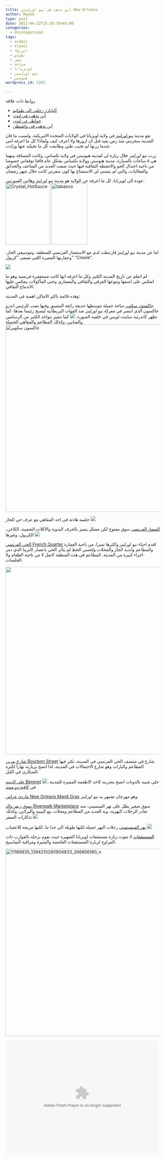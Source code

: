 ```yaml
---
title: أين تذهب في نيو اورلينز New Orleans
author: Rayed
type: post
date: 2013-04-22T15:29:39+03:00
categories:
  - Uncategorized
tags:
  - arabic
  - travel
  - امريكا
  - تكساس
  - سفر
  - سياحة
  - لويزيانا
  - نيو اورلينز
  - هيوستن
wordpress_id: 1203

---
```


روابط ذات علاقة

- <a href="/posts/2013/08/japan-tokyo/">اليابان: رحلتي الى طوكيو</a> 
- <a href="/posts/2010/08/london-travel-guide/">أين تذهب في لندن</a>
- <a href="/posts/2009/09/london-thoughts/">خواطر عن لندن</a>
- <a href="/posts/2009/12/washington-travel-guide/">أين تذهب في واشنطن</a>

تقع مدينة <a href="http://en.wikipedia.org/wiki/New_Orleans">نيو اورلينز</a> في ولاية لويزيانا في الولايات المتحدة الامريكية، ولسبب ما فان المدينة سحرتني منذ زمن بعيد قبل ان ازورها ولا اعرف كيف ولماذا! كل ما اعرفه انني عندما زرتها لم تخيب ظني وطابقت كل ما تخيلته عنها وزادت.

زرت نيو اورلينز خلال زيارة لي لمدينة هيوستن في ولاية تكساس، وكانت المسافة بينهما هي ٥ ساعات بالسيارة، مدينة هيوستن وولاية تكساس بشكل عام فاقتا توقعاتي خصوصا من ناحية اعتدال الجو والانشطة الثقافية فيها حيث ضمت العديد من المتاحف والحدائق والفعاليات، والتي لم يتسنى لي الاستمتاع بها كون سفرتي كانت خلال شهر رمضان.

<!--more-->

عودة الى لويزيانا، كل ما اعرفه عن الولاية هو مدينة نيو اورلينز وهاتين الصورتين:
<a href="http://www.crystalhotsauce.com/"><img src="/static/uploads/2013/04/Crystal_HotSauce.jpg" alt="Crystal_HotSauce" width="145" height="200" class="alignnone size-full wp-image-1217" style="display:inline;"/></a> <a href="http://www.tabasco.com/"><img src="/static/uploads/2013/04/tabasco.png" alt="tabasco" width="118" height="200" class="alignnone size-full wp-image-1218" style="display:inline;" /></a>

اما عن مدينة نيو اورلينز فارتبطت لدي مع الاستعمار الفرنسي للمنطقة، وموسيقى الجاز، وعمارتها المميزة اللتي تسمى "كريول" "Creole".

<a href="http://www.flickr.com/photos/rayed/7782599290/in/set-72157631067847666"><img src="http://farm9.staticflickr.com/8443/7782599290_04cf23e06d_d.jpg" /></a>

لم اتعلم عن تاريخ المدينة الكثير وكل ما اعرفه انها كانت مستعمرة فرنسية وهو ما انعكس على اسمها وتنوعها العرقي والثقافي والمعماري وحتى المأكولات ينعكس عليها الاندماج الثقافي.

وهذه قائمة باكثر الاماكن اهمية في المدينة:

<a href="http://en.wikipedia.org/wiki/Jackson_Square_(New_Orleans)">جاكسون سكوير</a>
ساحة جميلة تتوسطها حديقة رائعة التنسيق وفيها نصب للرئيس اندرو جاكسون الذي انتصر في معركة نيو اورلينز ضد القوات البريطانية ليصبح رئيسا بعدها، كما تظهر كاتدرئية ساينت لويس في خلفية الصورة.
<a href="http://www.flickr.com/photos/rayed/7782603424/in/set-72157631067847666/"><img src="http://farm9.staticflickr.com/8429/7782603424_643d11e973.jpg" /></a>
كما تتميز بتواجد الكثير من الرسامين والفنانين، وكذلك المطاعم والمقاهي الجميلة.
<a href="/static/uploads/2013/04/11195580_659309964213100_1531957787_n.jpg"><img src="/static/uploads/2013/04/11195580_659309964213100_1531957787_n.jpg" alt="جاكسون سكوير" width="612" height="612" class="alignnone size-full wp-image-1908" srcset="/static/uploads/2013/04/11195580_659309964213100_1531957787_n.jpg 612w, /static/uploads/2013/04/11195580_659309964213100_1531957787_n-150x150.jpg 150w, /static/uploads/2013/04/11195580_659309964213100_1531957787_n-300x300.jpg 300w" sizes="(max-width: 612px) 100vw, 612px" /></a>

جلسة هادئة في احد المقاهي مع عزف حي للجاز
<a href="http://www.flickr.com/photos/rayed/7782605100/in/set-72157631067847666"><img src="http://farm8.staticflickr.com/7140/7782605100_c982d17229.jpg"/></a>

<a href="http://en.wikipedia.org/wiki/French_Market">السوق الفرنسي</a>
سوق مفتوح لكن مضلل يتميز بالحرف اليدوية والاكلات الشعبية، الكاجن، الكريول، وغيرها
<a href="http://www.flickr.com/photos/rayed/7782608858/in/set-72157631067847666"><img src="http://farm9.staticflickr.com/8447/7782608858_8e2d334ea3.jpg" /></a>

<a href="http://en.wikipedia.org/wiki/French_Quarter">الحي الفرنسي French Quarter</a>
اقدم احياء نيو اورلينز واكثرها تميزا، من ناحية العمارة والمطاعم واندية الجاز والمحلات ولحسن الحظ لم يتأثر الحي باعصار كاترينا الذي دمر اجزاء كبيرة من المدينة.
المطاعم في هذه المنطقة لاتمل لا من ناحية الطعام ولا الجلسات.

<a href="/static/uploads/2013/04/11192789_1581260978815949_653563268_n.jpg"><img src="/static/uploads/2013/04/11192789_1581260978815949_653563268_n.jpg" alt="" width="612" height="612" class="alignnone size-full wp-image-1909" srcset="/static/uploads/2013/04/11192789_1581260978815949_653563268_n.jpg 612w, /static/uploads/2013/04/11192789_1581260978815949_653563268_n-150x150.jpg 150w, /static/uploads/2013/04/11192789_1581260978815949_653563268_n-300x300.jpg 300w" sizes="(max-width: 612px) 100vw, 612px" /></a>

<a href="http://en.wikipedia.org/wiki/Bourbon_Street">شارع بوربن Bourbon Street</a>
شارع في منتصف الحي الفرنسي في المدينة، تكثر فيها المطاعم والبارات وهو شارع الاحتفالات في المدينة، لذا انصح بزيارته نهاراً لكثرة السكارى في الليل.

<a href="http://en.wikipedia.org/wiki/Beignet">حلى البينيه  Beignet</a>
حلى شبية بالدونات انصح بتجربته كاحد الاطعمة المميزة للمدينة.
<a href="http://www.flickr.com/photos/rayed/7782612914/in/set-72157631067847666"><img src="http://farm8.staticflickr.com/7270/7782612588_d6b7c276cc_n.jpg" /></a>
في <a href="http://en.wikipedia.org/wiki/Caf%C3%A9_du_Monde">كافية دو موند</a>

<a href="http://en.wikipedia.org/wiki/New_Orleans_Mardi_Gras">ماردي غراس New Orleans Mardi Gras</a>
وهو مهرجان تشتهر به نيو اورلينز.

<a href="http://en.wikipedia.org/wiki/Riverwalk_Marketplace">سوق ريفر واك Riverwalk Marketplace</a>
سوق صغير يطل على نهر الميسيبي، منه تغادر الرحلات النهرية، وبه العديد من المطاعم ومحلات بيع البينيه والبرلاين، وكذلك تذكارات السفر
<a href="http://www.flickr.com/photos/rayed/7782612306/in/set-72157631067847666">
<img src="http://farm8.staticflickr.com/7132/7782612306_1bb7532a3b.jpg" /></a>

<a href="http://en.wikipedia.org/wiki/Mississippi_River">نهر الميسيسبي</a>
رحلات النهر جميلة لكنها طويلة الى حدا ما، لكنها مريحة للاعصاب
<a href="http://www.flickr.com/photos/rayed/7782615124/in/set-72157631067847666"><img src="http://farm9.staticflickr.com/8300/7782615124_bd587e0578_d.jpg" /></a>

<a href="http://www.neworleansonline.com/neworleans/tours/swamptours.html">المستنقعات</a>
لا تفوت زيارة مستنقعات لويزيانا الشهيرة حيث تقوم برحلة بالقوارب ذات المراوح لزيارة المستنقعات الغامضة والمثيرة ومراقبة التماسيح.

<a href="/static/uploads/2013/04/11189835_1394210280904833_266856180_n.jpg"><img src="/static/uploads/2013/04/11189835_1394210280904833_266856180_n.jpg" alt="11189835_1394210280904833_266856180_n" width="612" height="612" class="alignnone size-full wp-image-1910" srcset="/static/uploads/2013/04/11189835_1394210280904833_266856180_n.jpg 612w, /static/uploads/2013/04/11189835_1394210280904833_266856180_n-150x150.jpg 150w, /static/uploads/2013/04/11189835_1394210280904833_266856180_n-300x300.jpg 300w" sizes="(max-width: 612px) 100vw, 612px" /></a>

<!-- <a href="http://www.flickr.com/photos/rayed/7782623850/in/set-72157631067847666"><img src="http://farm9.staticflickr.com/8446/7782623850_4dd9d21c02.jpg" /> -->

<object width="500" height="375"><param name="flashvars" value="offsite=true&#038;lang=en-us&#038;page_show_url=%2Fphotos%2Frayed%2Fsets%2F72157631067847666%2Fshow%2F&#038;page_show_back_url=%2Fphotos%2Frayed%2Fsets%2F72157631067847666%2F&#038;set_id=72157631067847666&#038;jump_to="/><param name="movie" value="http://www.flickr.com/apps/slideshow/show.swf?v=124984"/><param name="allowFullScreen" value="true"/><embed type="application/x-shockwave-flash" src="http://www.flickr.com/apps/slideshow/show.swf?v=124984" allowFullScreen="true" flashvars="offsite=true&#038;lang=en-us&#038;page_show_url=%2Fphotos%2Frayed%2Fsets%2F72157631067847666%2Fshow%2F&#038;page_show_back_url=%2Fphotos%2Frayed%2Fsets%2F72157631067847666%2F&#038;set_id=72157631067847666&#038;jump_to=" width="500" height="375"/></object>


